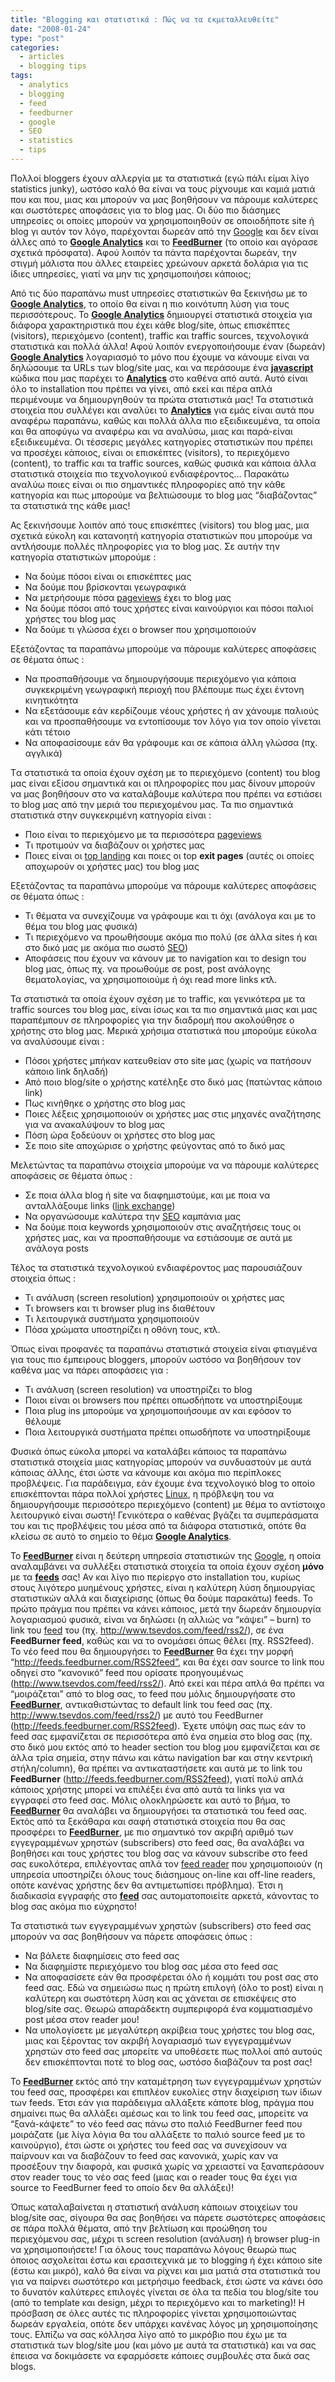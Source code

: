 ```yaml
---
title: "Blogging και στατιστικά : Πώς να τα εκμεταλλευθείτε"
date: "2008-01-24"
type: "post"
categories:
  - articles
  - blogging tips
tags:
  - analytics
  - blogging
  - feed
  - feedburner
  - google
  - SEO
  - statistics
  - tips
---
```


Πολλοί bloggers έχουν αλλεργία με τα στατιστικά (εγώ πάλι είμαι λίγο statistics junky), ωστόσο καλό θα είναι να τους ρίχνουμε και καμιά ματιά που και που, μιας και μπορούν να μας βοηθήσουν να πάρουμε καλύτερες και σωστότερες αποφάσεις για το blog μας. Οι δύο πιο διάσημες υπηρεσίες οι οποίες μπορούν να χρησιμοποιηθούν σε οποιοδήποτε site ή blog γι αυτόν τον λόγο, παρέχονται δωρεάν από την [Google](http://www.google.com/ "Google site") και δεν είναι άλλες από το [**Google Analytics**](http://www.google.com/analytics/ "Google Analytics") και το [**FeedBurner**](http://www.feedburner.com/ "FeedBurner site") (το οποίο και αγόρασε σχετικά πρόσφατα). Αφού λοιπόν τα πάντα παρέχονται δωρεάν, την στιγμή μάλιστα που άλλες εταιρείες χρεώνουν αρκετά δολάρια για τις ίδιες υπηρεσίες, γιατί να μην τις χρησιμοποιήσει κάποιος;

Από τις δύο παραπάνω must υπηρεσίες στατιστικών θα ξεκινήσω με το [**Google Analytics**](http://www.google.com/analytics/ "Google Analytics"), το οποίο θα είναι η πιο κοινότυπη λύση για τους περισσότερους. Το [**Google Analytics**](http://www.google.com/analytics/ "Google Analytics") δημιουργεί στατιστικά στοιχεία για διάφορα χαρακτηριστικά που έχει κάθε blog/site, όπως επισκέπτες (visitors), περιεχόμενο (content), traffic και traffic sources, τεχνολογικά στατιστικά και πολλά άλλα! Αφού λοιπόν ενεργοποιήσουμε έναν (δωρεάν) [**Google Analytics**](http://www.google.com/analytics/ "Google Analytics") λογαριασμό το μόνο που έχουμε να κάνουμε είναι να δηλώσουμε τα URLs των blog/site μας, και να περάσουμε ένα [**javascript**](http://en.wikipedia.org/wiki/JavaScript "Javascript in Wiki") κώδικα που μας παρέχει το [**Analytics**](http://www.google.com/analytics/ "Google Analytics") στο καθένα από αυτά. Αυτό είναι όλο το installation που πρέπει να γίνει, από εκεί και πέρα απλά περιμένουμε να δημιουργηθούν τα πρώτα στατιστικά μας! Τα στατιστικά στοιχεία που συλλέγει και αναλύει το [**Analytics**](http://www.google.com/analytics/ "Google Analytics") για εμάς είναι αυτά που αναφέρω παραπάνω, καθώς και πολλά άλλα πιο εξειδικευμένα, τα οποία και θα αποφύγω να αναφέρω και να αναλύσω, μιας και παρά-είναι εξειδικευμένα. Οι τέσσερις μεγάλες κατηγορίες στατιστικών που πρέπει να προσέχει κάποιος, είναι οι επισκέπτες (visitors), το περιεχόμενο (content), το traffic και τα traffic sources, καθώς φυσικά και κάποια άλλα στατιστικά στοιχεία πιο τεχνολογικού ενδιαφέροντος&#8230; Παρακάτω αναλύω ποιες είναι οι πιο σημαντικές πληροφορίες από την κάθε κατηγορία και πως μπορούμε να βελτιώσουμε το blog μας &#8220;διαβάζοντας&#8221; τα στατιστικά της κάθε μιας!

Ας ξεκινήσουμε λοιπόν από τους επισκέπτες (visitors) του blog μας, μια σχετικά εύκολη και κατανοητή κατηγορία στατιστικών που μπορούμε να αντλήσουμε πολλές πληροφορίες για το blog μας. Σε αυτήν την κατηγορία στατιστικών μπορούμε :

- Να δούμε πόσοι είναι οι επισκέπτες μας
- Να δούμε που βρίσκονται γεωγραφικά
- Να μετρήσουμε πόσα [pageviews](http://en.wikipedia.org/wiki/Page_view "What is Pageviews in Wiki") έχει το blog μας
- Να δούμε πόσοι από τους χρήστες είναι καινούργιοι και πόσοι παλιοί χρήστες του blog μας
- Να δούμε τι γλώσσα έχει ο browser που χρησιμοποιούν

Εξετάζοντας τα παραπάνω μπορούμε να πάρουμε καλύτερες αποφάσεις σε θέματα όπως :

- Να προσπαθήσουμε να δημιουργήσουμε περιεχόμενο για κάποια συγκεκριμένη γεωγραφική περιοχή που βλέπουμε πως έχει έντονη κινητικότητα
- Να εξετάσουμε εάν κερδίζουμε νέους χρήστες ή αν χάνουμε παλιούς και να προσπαθήσουμε να εντοπίσουμε τον λόγο για τον οποίο γίνεται κάτι τέτοιο
- Να αποφασίσουμε εάν θα γράφουμε και σε κάποια άλλη γλώσσα (πχ. αγγλικά)

Tα στατιστικά τα οποία έχουν σχέση με το περιεχόμενο (content) του blog μας είναι εξίσου σημαντικά και οι πληροφορίες που μας δίνουν μπορούν να μας βοηθήσουν στο να καταλάβουμε καλύτερα που πρέπει να εστιάσει το blog μας από την μεριά του περιεχομένου μας. Τα πιο σημαντικά στατιστικά στην συγκεκριμένη κατηγορία είναι :

- Ποιο είναι το περιεχόμενο με τα περισσότερα [pageviews](http://en.wikipedia.org/wiki/Page_view "What is Pageviews in Wiki")
- Τι προτιμούν να διαβάζουν οι χρήστες μας
- Ποιες είναι οι [top landing](http://en.wikipedia.org/wiki/Landing_pages "What is Top Landing in Web") και ποιες οι top **exit pages** (αυτές οι οποίες αποχωρούν οι χρήστες μας) του blog μας

Εξετάζοντας τα παραπάνω μπορούμε να πάρουμε καλύτερες αποφάσεις σε θέματα όπως :

- Τι θέματα να συνεχίζουμε να γράφουμε και τι όχι (ανάλογα και με το θέμα του blog μας φυσικά)
- Τι περιεχόμενο να προωθήσουμε ακόμα πιο πολύ (σε άλλα sites ή και στο δικό μας με ακόμα πιο σωστό [SEO](http://en.wikipedia.org/wiki/Search_engine_optimization "What is SEO in Wiki"))
- Αποφάσεις που έχουν να κάνουν με το navigation και το design του blog μας, όπως πχ. να προωθούμε σε post, post ανάλογης θεματολογίας, να χρησιμοποιούμε ή όχι read more links κτλ.

Τα στατιστικά τα οποία έχουν σχέση με το traffic, και γενικότερα με τα traffic sources του blog μας, είναι ίσως και τα πιο σημαντικά μιας και μας παραπέμπουν σε πληροφορίες για την διαδρομή που ακολούθησε ο χρήστης στο blog μας. Μερικά χρήσιμα στατιστικά που μπορούμε εύκολα να αναλύσουμε είναι :

- Πόσοι χρήστες μπήκαν κατευθείαν στο site μας (χωρίς να πατήσουν κάποιο link δηλαδή)
- Από ποιο blog/site ο χρήστης κατέληξε στο δικό μας (πατώντας κάποιο link)
- Πως κινήθηκε ο χρήστης στο blog μας
- Ποιες λέξεις χρησιμοποιούν οι χρήστες μας στις μηχανές αναζήτησης για να ανακαλύψουν το blog μας
- Πόση ώρα ξοδεύουν οι χρήστες στο blog μας
- Σε ποιο site αποχώρισε ο χρήστης φεύγοντας από το δικό μας

Μελετώντας τα παραπάνω στοιχεία μπορούμε να να πάρουμε καλύτερες αποφάσεις σε θέματα όπως :

- Σε ποια άλλα blog ή site να διαφημιστούμε, και με ποια να ανταλλάξουμε links ([link exchange](http://en.wikipedia.org/wiki/Link_exchange "What is link exchange"))
- Να οργανώσουμε καλύτερα την [SEO](http://en.wikipedia.org/wiki/Search_engine_optimization "What is SEO in Wiki") καμπάνια μας
- Να δούμε ποια keywords χρησιμοποιούν στις αναζητήσεις τους οι χρήστες μας, και να προσπαθήσουμε να εστιάσουμε σε αυτά με ανάλογα posts

Τέλος τα στατιστικά τεχνολογικού ενδιαφέροντος μας παρουσιάζουν στοιχεία όπως :

- Τι ανάλυση (screen resolution) χρησιμοποιούν οι χρήστες μας
- Τι browsers και τι browser plug ins διαθέτουν
- Τι λειτουργικά συστήματα χρησιμοποιούν
- Πόσα χρώματα υποστηρίζει η οθόνη τους, κτλ.

Όπως είναι προφανές τα παραπάνω στατιστικά στοιχεία είναι φτιαγμένα για τους πιο έμπειρους bloggers, μπορούν ωστόσο να βοηθήσουν τον καθένα μας να πάρει αποφάσεις για :

- Τι ανάλυση (screen resolution) να υποστηρίζει το blog
- Ποιοι είναι οι browsers που πρέπει οπωσδήποτε να υποστηρίξουμε
- Ποια plug ins μπορούμε να χρησιμοποιήσουμε αν και εφόσον το θέλουμε
- Ποια λειτουργικά συστήματα πρέπει οπωσδήποτε να υποστηρίξουμε

Φυσικά όπως εύκολα μπορεί να καταλάβει κάποιος τα παραπάνω στατιστικά στοιχεία μιας κατηγορίας μπορούν να συνδυαστούν με αυτά κάποιας άλλης, έτσι ώστε να κάνουμε και ακόμα πιο περίπλοκες προβλέψεις. Για παράδειγμα, εάν έχουμε ένα τεχνολογικό blog το οποίο επισκέπτονται πάρα πολλοί χρήστες [Linux](http://en.wikipedia.org/wiki/Linux "What's is Linux"), η πρόβλεψη του να δημιουργήσουμε περισσότερο περιεχόμενο (content) με θέμα το αντίστοιχο λειτουργικό είναι σωστή! Γενικότερα ο καθένας βγάζει τα συμπεράσματα του και τις προβλέψεις του μέσα από τα διάφορα στατιστικά, οπότε θα κλείσω σε αυτό το σημείο το θέμα **[Google Analytics](http://www.google.com/analytics/ "Google Analytics")**.

To [**FeedBurner**](http://www.feedburner.com/ "FeedBurner site") είναι η δεύτερη υπηρεσία στατιστικών της [Google](http://www.google.com "Google site"), η οποία αναλαμβάνει να συλλέξει στατιστικά στοιχεία τα οποία έχουν σχέση **μόνο** με τα [**feeds**](http://en.wikipedia.org/wiki/Web_feed "What is feed") σας! Αν και λίγο πιο περίεργο στο installation του, κυρίως στους λιγότερο μυημένους χρήστες, είναι η καλύτερη λύση δημιουργίας στατιστικών αλλά και διαχείρισης (όπως θα δούμε παρακάτω) feeds. Το πρώτο πράγμα που πρέπει να κάνει κάποιος, μετά την δωρεάν δημιουργία λογαριασμού φυσικά, είναι να δηλώσει (η αλλιώς να “κάψει” &#8211; burn) το link του [feed](http://en.wikipedia.org/wiki/Web_feed "What is feed in Wiki") του (πχ. http://www.tsevdos.com/feed/rss2/), σε ένα **FeedBurner feed**, καθώς και να το ονομάσει όπως θέλει (πχ. RSS2feed). Το νέο feed που θα δημιουργήσει το **[FeedBurner](http://www.feedburner.com/ "FeedBurner site")** θα έχει την μορφή “http://feeds.feedburner.com/RSS2feed”, και θα έχει σαν source το link που οδηγεί στο “κανονικό” feed που ορίσατε προηγουμένως (http://www.tsevdos.com/feed/rss2/). Από εκεί και πέρα απλά θα πρέπει να “μοιράζεται” από το blog σας, το feed που μόλις δημιουργήσατε στο **[FeedBurner](http://www.feedburner.com/ "FeedBurner site")**, αντικαθιστώντας το default link του feed σας (πχ. http://www.tsevdos.com/feed/rss2/) με αυτό του FeedBurner (http://feeds.feedburner.com/RSS2feed). Έχετε υπόψη σας πως εάν το feed σας εμφανίζεται σε περισσότερα από ένα σημεία στο blog σας (πχ. στο δικό μου εκτός από το header section του blog μου εμφανίζεται και σε άλλα τρία σημεία, στην πάνω και κάτω navigation bar και στην κεντρική στήλη/column), θα πρέπει να αντικαταστήσετε και αυτά με το link του **FeedBurner** (http://feeds.feedburner.com/RSS2feed), γιατί πολύ απλά κάποιος χρήστης μπορεί να επιλέξει ένα από αυτά τα links για να εγγραφεί στο feed σας. Μόλις ολοκληρώσετε και αυτό το βήμα, το [**FeedBurner**](http://www.feedburner.com/ "FeedBurner site") θα αναλάβει να δημιουργήσει τα στατιστικά του feed σας. Εκτός από τα ξεκάθαρα και σαφή στατιστικά στοιχεία που θα σας προσφέρει το [**FeedBurner**](http://www.feedburner.com/ "FeedBurner site"), με πιο σημαντικό τον ακριβή αριθμό των εγγεγραμμένων χρηστών (subscribers) στο feed σας, θα αναλάβει να βοηθήσει και τους χρήστες του blog σας να κάνουν subscribe στο feed σας ευκολότερα, επιλέγοντας απλά τον [feed reader](http://en.wikipedia.org/wiki/Feed_aggregator "What is feed reader/aggregator in Wiki") που χρησιμοποιούν (η υπηρεσία υποστηρίζει όλους τους διάσημους on-line και off-line readers, οπότε κανένας χρήστης δεν θα αντιμετωπίσει πρόβλημα). Έτσι η διαδικασία εγγραφής στο [**feed**](http://en.wikipedia.org/wiki/Web_feed "What is feed in Wiki") σας αυτοματοποιείτε αρκετά, κάνοντας το blog σας ακόμα πιο εύχρηστο!

Τα στατιστικά των εγγεγραμμένων χρηστών (subscribers) στο feed σας μπορούν να σας βοηθήσουν να πάρετε αποφάσεις όπως :

- Να βάλετε διαφημίσεις στο feed σας
- Να διαφημίστε περιεχόμενο του blog σας μέσα στο feed σας
- Να αποφασίσετε εάν θα προσφέρεται όλο ή κομμάτι του post σας στο feed σας. Εδώ να σημειώσω πως η πρώτη επιλογή (όλο το post) είναι η καλύτερη και σωστότερη λύση και ας χάνεται σε επισκέψεις στο blog/site σας. Θεωρώ απαράδεκτη συμπεριφορά ένα κομματιασμένο post μέσα στον reader μου!
- Να υπολογίσετε με μεγαλύτερη ακρίβεια τους χρήστες του blog σας, μιας και ξέροντας τον ακριβή λογαριασμό των εγγεγραμμένων χρηστών στο feed σας μπορείτε να υποθέσετε πως πολλοί από αυτούς δεν επισκέπτονται ποτέ το blog σας, ωστόσο διαβάζουν τα post σας!

Το [**FeedBurner**](http://www.feedburner.com/ "FeedBurner site") εκτός από την καταμέτρηση των εγγεγραμμένων χρηστών του feed σας, προσφέρει και επιπλέον ευκολίες στην διαχείριση των ίδιων των feeds. Έτσι εάν για παράδειγμα αλλάξετε κάποτε blog, πράγμα που σημαίνει πως θα αλλάξει αμέσως και το link του feed σας, μπορείτε να “ξανά-κάψετε” το νέο feed σας πάνω στο παλιό FeedBurner feed που μοιράζατε (με λίγα λόγια θα του αλλάξετε το παλιό source feed με το καινούργιο), έτσι ώστε οι χρήστες του feed σας να συνεχίσουν να παίρνουν και να διαβάζουν το feed σας κανονικά, χωρίς καν να προσέξουν την διαφορά, και φυσικά χωρίς να χρειαστεί να ξαναπεράσουν στον reader τους το νέο σας feed (μιας και ο reader τους θα έχει για source το FeedBurner feed το οποίο δεν θα αλλάξει)!

Όπως καταλαβαίνεται η στατιστική ανάλυση κάποιων στοιχείων του blog/site σας, σίγουρα θα σας βοηθήσει να πάρετε σωστότερες αποφάσεις σε πάρα πολλά θέματα, από την βελτίωση και προώθηση του περιεχόμενου σας, μέχρι τι screen resolution (ανάλυση) ή browser plug-in να χρησιμοποιήσετε! Για όλους τους παραπάνω λόγους θεωρώ πως όποιος ασχολείται έστω και ερασιτεχνικά με το blogging ή έχει κάποιο site (έστω και μικρό), καλό θα είναι να ρίχνει και μια ματιά στα στατιστικά του για να παίρνει σωστότερο και μετρήσιμο feedback, έτσι ώστε να κάνει όσο το δυνατόν καλύτερες επιλογές γίνεται σε όλα τα πεδία του blog/site του (από το template και design, μέχρι το περιεχόμενο και το marketing)! Η πρόσβαση σε όλες αυτές τις πληροφορίες γίνεται χρησιμοποιώντας δωρεάν εργαλεία, οπότε δεν υπάρχει κανένας λόγος μη χρησιμοποίησης τους. Ελπίζω να σας κόλλησα λίγο από το μικρόβιο που έχω με τα στατιστικά των blog/site μου (και μόνο με αυτά τα στατιστικά) και να σας έπεισα να δοκιμάσετε να εφαρμόσετε κάποιες συμβουλές στα δικά σας blogs.

